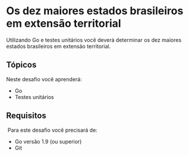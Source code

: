 # Os dez maiores estados brasileiros em extensão territorial

Utilizando Go e testes unitários você deverá determinar os dez maiores estados brasileiros em extensão territorial.

## Tópicos

Neste desafio você aprenderá:

- Go
- Testes unitários

## Requisitos
​
Para este desafio você precisará de:

- Go versão 1.9 (ou superior)
- Git
